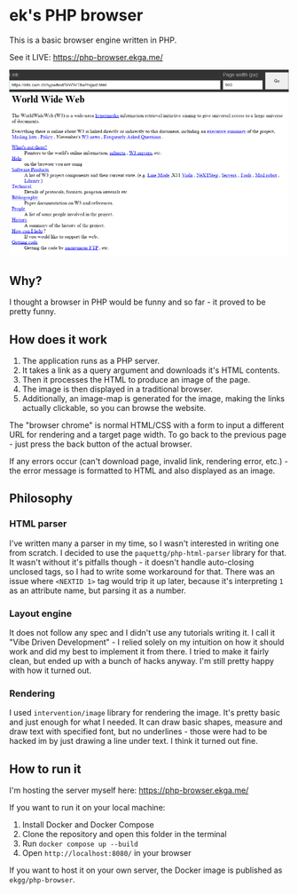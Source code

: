 # ek's PHP browser

This is a basic browser engine written in PHP.

See it LIVE: https://php-browser.ekga.me/

<img src="./image.png">

## Why?

I thought a browser in PHP would be funny and so far - it proved to be pretty funny.

## How does it work

1. The application runs as a PHP server.
2. It takes a link as a query argument and downloads it's HTML contents.
3. Then it processes the HTML to produce an image of the page.
4. The image is then displayed in a traditional browser.
5. Additionally, an image-map is generated for the image, making the links actually clickable, so you can browse the website.

The "browser chrome" is normal HTML/CSS with a form to input a different URL for rendering and a target page width. To go back to the previous page - just press the back button of the actual browser.

If any errors occur (can't download page, invalid link, rendering error, etc.) - the error message is formatted to HTML and also displayed as an image.

## Philosophy

### HTML parser
I've written many a parser in my time, so I wasn't interested in writing one from scratch. I decided to use the `paquettg/php-html-parser` library for that. It wasn't without it's pitfalls though - it doesn't handle auto-closing unclosed tags, so I had to write some workaround for that. There was an issue where `<NEXTID 1>` tag would trip it up later, because it's interpreting `1` as an attribute name, but parsing it as a number.

### Layout engine
It does not follow any spec and I didn't use any tutorials writing it. I call it "Vibe Driven Development" - I relied solely on my intuition on how it should work and did my best to implement it from there. I tried to make it fairly clean, but ended up with a bunch of hacks anyway. I'm still pretty happy with how it turned out.

### Rendering
I used `intervention/image` library for rendering the image. It's pretty basic and just enough for what I needed. It can draw basic shapes, measure and draw text with specified font, but no underlines - those were had to be hacked im by just drawing a line under text. I think it turned out fine.

## How to run it

I'm hosting the server myself here: https://php-browser.ekga.me/

If you want to run it on your local machine:

1. Install Docker and Docker Compose
2. Clone the repository and open this folder in the terminal
3. Run `docker compose up --build`
4. Open `http://localhost:8080/` in your browser

If you want to host it on your own server, the Docker image is published as `ekgg/php-browser`.
